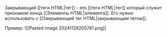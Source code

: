 Закрывающий [[теги HTML|тег]] - это [[теги HTML|тег]] который служит признаком конца [[Элементы HTML|элемента]]. Его нужно использовать с [[Закрывающий тег HTML|закрывающим тегом]].

Пример:
![[Pasted image 20241128205741.png]]